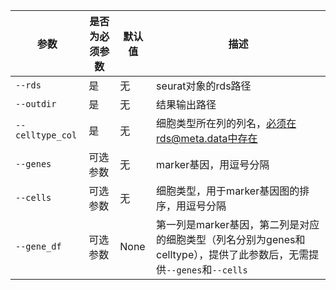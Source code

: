 | 参数             | 是否为必须参数 | 默认值 | 描述                                                         |
| ---------------- | -------------- | ------ | ------------------------------------------------------------ |
| `--rds`          | 是             | 无     | seurat对象的rds路径                                          |
| `--outdir`       | 是             | 无     | 结果输出路径                                                 |
| `--celltype_col` | 是             | 无     | 细胞类型所在列的列名，必须在rds@meta.data中存在              |
| `--genes`        | 可选参数       | 无     | marker基因，用逗号分隔                                       |
| `--cells`        | 可选参数       | 无     | 细胞类型，用于marker基因图的排序，用逗号分隔                 |
| `--gene_df`      | 可选参数       | None   | 第一列是marker基因，第二列是对应的细胞类型（列名分别为genes和celltype），提供了此参数后，无需提供`--genes`和`--cells` |
